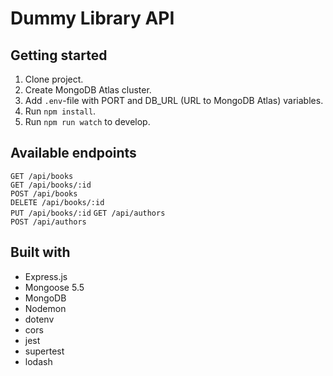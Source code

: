 # Dummy Library API

## Getting started
1) Clone project.
2) Create MongoDB Atlas cluster.
3) Add `.env`-file with PORT and DB_URL (URL to MongoDB Atlas) variables.
4) Run `npm install`.
5) Run `npm run watch` to develop.

## Available endpoints  
`GET /api/books`  
`GET /api/books/:id`  
`POST /api/books`  
`DELETE /api/books/:id`  
`PUT /api/books/:id` 
`GET /api/authors`  
`POST /api/authors` 

## Built with
- Express.js
- Mongoose 5.5
- MongoDB
- Nodemon
- dotenv
- cors
- jest
- supertest
- lodash
